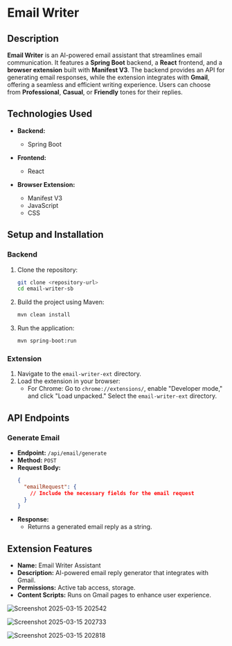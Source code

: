 # Email Writer

## Description

**Email Writer** is an AI-powered email assistant that streamlines email communication. It features a **Spring Boot** backend, a **React** frontend, and a **browser extension** built with **Manifest V3**. The backend provides an API for generating email responses, while the extension integrates with **Gmail**, offering a seamless and efficient writing experience. Users can choose from **Professional**, **Casual**, or **Friendly** tones for their replies.

## Technologies Used

- **Backend:**  
  - Spring Boot  

- **Frontend:**  
  - React  

- **Browser Extension:**  
  - Manifest V3  
  - JavaScript  
  - CSS  


## Setup and Installation

### Backend

1. Clone the repository:

   ```bash
   git clone <repository-url>
   cd email-writer-sb
   ```

2. Build the project using Maven:

   ```bash
   mvn clean install
   ```

3. Run the application:
   ```bash
   mvn spring-boot:run
   ```

### Extension

1. Navigate to the `email-writer-ext` directory.
2. Load the extension in your browser:
   - For Chrome: Go to `chrome://extensions/`, enable "Developer mode," and click "Load unpacked." Select the `email-writer-ext` directory.

## API Endpoints

### Generate Email

- **Endpoint:** `/api/email/generate`
- **Method:** `POST`
- **Request Body:**
  ```json
  {
    "emailRequest": {
      // Include the necessary fields for the email request
    }
  }
  ```
- **Response:**
  - Returns a generated email reply as a string.

## Extension Features
- **Name:** Email Writer Assistant
- **Description:** AI-powered email reply generator that integrates with Gmail.
- **Permissions:** Active tab access, storage.
- **Content Scripts:** Runs on Gmail pages to enhance user experience.

![Screenshot 2025-03-15 202542](https://github.com/user-attachments/assets/58828891-9117-47b0-a830-b575f3d385c9)

![Screenshot 2025-03-15 202733](https://github.com/user-attachments/assets/7fd02c74-52fe-4d5b-8870-d0798dd985af)

![Screenshot 2025-03-15 202818](https://github.com/user-attachments/assets/d3660f82-1343-453c-9303-909cbf5a03dd)



